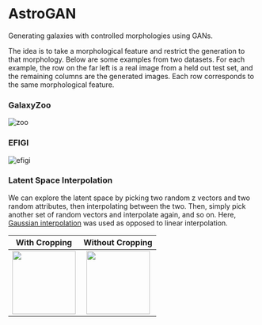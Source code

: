 # AstroGAN
Generating galaxies with controlled morphologies using GANs.

The idea is to take a morphological feature and restrict the generation to that morphology.
Below are some examples from two datasets. For each example, the row on the far left is a
real image from a held out test set, and the remaining columns are the generated images.
Each row corresponds to the same morphological feature.

### GalaxyZoo
![zoo](https://i.imgur.com/5IxzM81.png)

### EFIGI
![efigi](https://i.imgur.com/nEWQDpO.png)


### Latent Space Interpolation
We can explore the latent space by picking two random z vectors and two random attributes,
then interpolating between the two. Then, simply pick another set of random vectors and interpolate
again, and so on. Here, [Gaussian interpolation](https://arxiv.org/abs/1609.04468) was used as
opposed to linear interpolation.

| With Cropping | Without Cropping |
|---------------|:----------------:|
|<img src="https://raw.githubusercontent.com/cameronfabbri/AstroGAN/master/galaxyzoo/oDWfTXG.gif" width="128" height="128" />|<img src="https://raw.githubusercontent.com/cameronfabbri/AstroGAN/master/galaxyzoo/oDiRaZc.gif" width="128" height="128" />|

